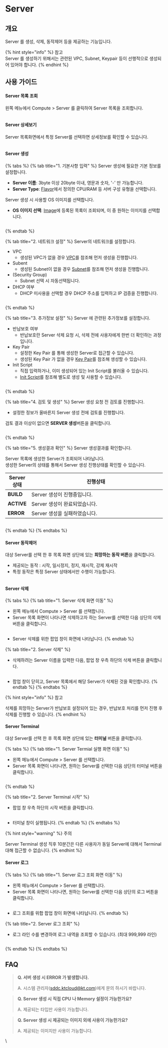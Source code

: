 # Server

## 개요

Server 를 생성, 삭제, 동작제어 등을 제공하는 기능입니다.&#x20;

{% hint style="info" %}
참고\
Server 를 생성하기 위해서는 관련된 VPC, Subnet, Keypair 등이 선행적으로 생성되어 있어야 합니다.
{% endhint %}



## 사용 가이드

#### Server 목록 조회

왼쪽 메뉴에서 Compute > Server 를 클릭하여 Server 목록을 조회합니다.

<figure><img src="../.gitbook/assets/image (60).png" alt=""><figcaption></figcaption></figure>



#### **Server 상세보기**

Server 목록화면에서 특정 Server를 선택하면 상세정보를 확인할 수 있습니다.

<figure><img src="../.gitbook/assets/image (124).png" alt=""><figcaption></figcaption></figure>



#### Server 생성

{% tabs %}
{% tab title="1. 기본사항 입력" %}
Server 생성에 필요한 기본 정보를 설정합니다.

* **Server 이름**: 3byte 이상 20byte 이내, 영문과 숫자, '-' 만 가능합니다.
* **Server Type**: [Flavor](flavor.md)에서 정의한 CPU/RAM 등 서버 구성 유형을 선택합니다.



Server 생성 시 사용할 OS 이미지를 선택합니다.

* **OS 이미지 선택**: [Image](image.md)에 등록된 목록이 조회되며, 이 중 원하는 이미지를 선택합니다.



<figure><img src="../.gitbook/assets/image (190).png" alt=""><figcaption></figcaption></figure>
{% endtab %}

{% tab title="2. 네트워크 설정" %}
Server의 네트워크를 설정합니다.

* VPC&#x20;
  * 생성된 VPC가 없을 경우 [VPC](../network/vpc.md)를 참조해 먼저 생성을 진행합니다.
* Subent
  * 생성된 Subnet이 없을 경우 [Subnet](../network/subnet.md)를 참조해 먼저 생성을 진행합니다.
* (Security Group)&#x20;
  * Subnet 선택 시 자동선택됩니다.
* DHCP 여부
  * DHCP 미사용을 선택할 경우 DHCP 주소를 입력하고 IP 검증을 진행합니다.



<figure><img src="../.gitbook/assets/image (5).png" alt=""><figcaption></figcaption></figure>
{% endtab %}

{% tab title="3. 추가정보 설정" %}
Server 에 관련된 추가정보를 설정합니다.

* 반납보호 여부
  * 반납보호란 Server 삭제 요청 시, 삭제 전에 사용자에게 한번 더 확인하는 과정입니다.
* Key Pair
  * 설정한 Key Pair 를 통해 생성한 Server로 접근할 수 있습니다.
  * 생성된 Key Pair 가 없을 경우 [Key Pair](key-pair.md)를 참조해 생성할 수 있습니다.
* Init Script
  * 직접 입력하거나, 이미 생성되어 있는 Init Script를 불러올 수 있습니다.
  * [Init Script](init-script.md)를 참조해 별도로 생성 및 사용할 수 있습니다.



<figure><img src="../.gitbook/assets/image (210).png" alt=""><figcaption></figcaption></figure>
{% endtab %}

{% tab title="4. 검토 및 생성" %}
Server 생성 요청 전 검토를 진행합니다.

* 설정한 정보가 올바른지 Server 생성 전에 검토를 진행합니다.

검토 결과 이상이 없으면 **SERVER 생성**버튼을 클릭합니다.



<figure><img src="../.gitbook/assets/image (57).png" alt=""><figcaption></figcaption></figure>
{% endtab %}

{% tab title="5. 생성결과 확인" %}
Server 생성결과를 확인합니다.

Server 목록에 생성한 Server가 조회되어 나타납니다.\
생성한 Server의 상태를 통해서 Server 생성 진행상태를 확인할 수 있습니다.



<table><thead><tr><th>Server 상태</th><th width="452">진행상태</th></tr></thead><tbody><tr><td><strong>BUILD</strong></td><td>Server 생성이 진행중입니다.</td></tr><tr><td><strong>ACTIVE</strong></td><td>Server 생성이 완료되었습니다.</td></tr><tr><td><strong>ERROR</strong></td><td>Server 생성을 실패하였습니다.</td></tr></tbody></table>



<figure><img src="../.gitbook/assets/image (32).png" alt=""><figcaption></figcaption></figure>
{% endtab %}
{% endtabs %}



#### Server 동작제어

대상 Server를 선택 한 후 목록 화면 상단에 있는 **희망하는 동작 버튼**을 클릭합니다.

* 제공되는 동작 : 시작, 일시정지, 정지, 재시작, 강제 재시작
* 특정 동작은 특정 Server 상태에서만 수행이 가능합니다.

<figure><img src="../.gitbook/assets/image (34).png" alt=""><figcaption></figcaption></figure>



#### Server 삭제

{% tabs %}
{% tab title="1. Server 삭제 화면 이동" %}
* 왼쪽 메뉴에서 Compute > Server 를 선택합니다.
* Server 목록 화면이 나타나면 삭제하고자 하는 Server를 선택한 다음 상단의 삭제 버튼을 클릭합니다.

<figure><img src="../.gitbook/assets/image (206).png" alt=""><figcaption></figcaption></figure>

* Server 삭제를 위한 팝업 창이 화면에 나타납니다.
{% endtab %}

{% tab title="2. Server 삭제" %}
* 삭제하려는 Server 이름을 입력한 다음, 팝업 창 우측 하단의 삭제 버튼을 클릭합니다.

<figure><img src="../.gitbook/assets/image (173).png" alt=""><figcaption></figcaption></figure>

* 팝업 창이 닫히고, Server 목록에서 해당 Server가 삭제된 것을 확인합니다.
{% endtab %}
{% endtabs %}

{% hint style="info" %}
참고

삭제를 희망하는 Server가 반납보호 설정되어 있는 경우, 반납보호 처리를 먼저 진행 후 삭제를 진행할 수 있습니다.
{% endhint %}



#### Server Terminal

대상 Server를 선택 한 후 목록 화면 상단에 있는 **터미널** 버튼을 클릭합니다.

{% tabs %}
{% tab title="1. Server Termial 실행 화면 이동" %}
* 왼쪽 메뉴에서 Compute > Server 를 선택합니다.
* Server 목록 화면이 나타나면, 원하는 Server를 선택한 다음 상단의 터미널 버튼을 클릭합니다.

<figure><img src="../.gitbook/assets/image (178).png" alt=""><figcaption></figcaption></figure>
{% endtab %}

{% tab title="2. Server Terminal 시작" %}
* 팝업 창 우측 하단의 시작 버튼을 클릭합니다.

<figure><img src="../.gitbook/assets/image (99).png" alt=""><figcaption></figcaption></figure>

* 터미널 창이 실행됩니다.
{% endtab %}
{% endtabs %}

{% hint style="warning" %}
주의

Server Terminal 생성 직후 10분간은 다른 사용자가 동일 Server에 대해서 Terminal 대해 접근할 수 없습니다.
{% endhint %}



#### Server 로그

{% tabs %}
{% tab title="1. Server 로그 조회 화면 이동" %}
* 왼쪽 메뉴에서 Compute > Server 를 선택합니다.
* Server 목록 화면이 나타나면, 원하는 Server를 선택한 다음 상단의 로그 버튼을 클릭합니다.

<figure><img src="../.gitbook/assets/image (139).png" alt=""><figcaption></figcaption></figure>

* 로그 조회를 위합 팝업 창이 화면에 나타납니다.
{% endtab %}

{% tab title="2. Server 로그 조회" %}
* 로그 라인 수를 변경하여 로그 내역을 조회할 수 있습니다. (최대 999,999 라인)

<figure><img src="../.gitbook/assets/image (152).png" alt=""><figcaption></figcaption></figure>
{% endtab %}
{% endtabs %}



## FAQ

> **Q. 서버 생성 시 ERROR 가 발생합니다.**
>
> A. 시스템 관리자(sddc.ktcloud@kt.com)에게 문의 하시기 바랍니다.

> **Q. Server 생성 시 직접 CPU 나 Memory 설정이 가능한가요?**
>
> A. 제공되는 타입만 사용이 가능합니다.

> **Q. Server 생성 시 제공되는 이미지 외에 사용이 가능한가요?**
>
> A. 제공되는 이미지만 사용이 가능합니다.

\
